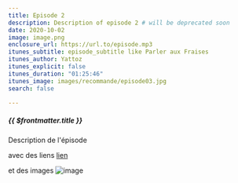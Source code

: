 ```yaml
---
title: Episode 2
description: Description of episode 2 # will be deprecated soon
date: 2020-10-02
image: image.png
enclosure_url: https://url.to/episode.mp3
itunes_subtitle: episode_subtitle like Parler aux Fraises
itunes_author: Yattoz
itunes_explicit: false
itunes_duration: "01:25:46"
itunes_image: images/recommande/episode03.jpg
search: false

---
```




##### {{ $frontmatter.title }}

Description de l'épisode 

avec des liens [lien](https://google.com)

et des images ![image](/image.png)